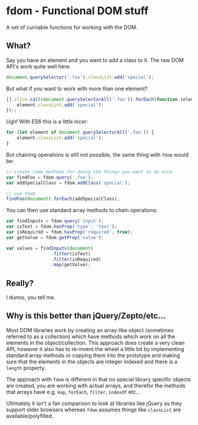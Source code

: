 # fdom - Functional DOM stuff

A set of curriable functions for working with the DOM.

## What?
Say you have an element and you want to add a class to it. The raw DOM API's work quite well here.
```js
document.querySelector('.foo').classList.add('special');
```

But what if you want to work with more than one element?
```js
[].slice.call(document.querySelectorAll('.foo')).forEach(function (element) {
    element.classList.add('special');
});;
```

Ugh! With ES6 this is a little nicer:
```js
for (let element of document.querySelectorAll('.foo')) {
    element.classList.add('special');
}
```

But chaining operations is still not possible, the same thing with `fdom` would be:
```js
// create some methods for doing the things you want to do once
var findFoo = fdom.query('.foo');
var addSpecialClass = fdom.addClass('special');

// use them
findFoo(document).forEach(addSpecialClass);
```

You can then use standard array methods to chain operations:
```js
var findInputs = fdom.query('input');
var isText = fdom.hasProp('type', 'text');
var isRequired = fdom.hasProp('required', true);
var getValue = fdom.getProp('value');

var values = findInputs(document)
                 .filter(isText)
                 .filter(isRequired)
                 .map(getValue);
```

## Really?
I dunno, you tell me.

## Why is this better than jQuery/Zepto/etc...
Most DOM libraries work by creating an array-like object (sometimes referred to as a collection) which have methods which work on all the elements in the object/collection. This approach does create a very clean API, however it also has to re-invent the wheel a little bit by implementing standard array methods or copying them into the prototype and making sure that the elements in the objects are integer indexed and there is a `length` property.

The approach with `fdom` is different in that no special library specific objects are created, you are working with actual arrays, and therefor the methods that arrays have e.g. `map`, `forEach`, `filter`, `indexOf` etc...

Ultimately it isn't a fair comparison to look at libraries like jQuery as they support older browsers whereas `fdom` assumes things like `classList` are available/polyfilled.
